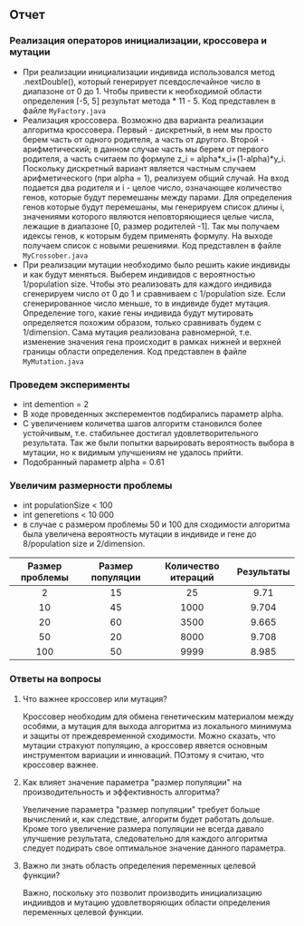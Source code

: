 ## Отчет
### Реализация операторов инициализации, кроссовера и мутации
  * При реализации инициализации индивида использовался метод .nextDouble(), который генерирует псевдослечайное число в диапазоне от 0 до 1. Чтобы привести к необходимой области определения [-5, 5] результат метода * 11 - 5. Код представлен в файле `MyFactory.java`
  * Реализация кроссовера. Возможно два варианта реализации алгоритма кроссовера. Первый - дискретный, в нем мы просто берем часть от одного родителя, а часть от другого. Второй - арифметический; в данном случае часть мы берем от первого родителя, а часть считаем по формуле z_i = alpha*x_i+(1-alpha)*y_i. Поскольку дискретный вариант является частным случаем арифметического (при alpha = 1), реализуем общий случай. На вход подается два родителя и i - целое число, означающее количество генов, которые будут перемешаны между парами. Для определения генов которые будут перемешаны, мы генерируем список длины i, значениями которого являются неповторяющиеся целые числа, лежащие в диапазоне [0, размер родителей -1]. Так мы получаем идексы генов, к которым будем применять формулу. На выходе получаем список с новыми решениями. Код представлен в файле `MyCrossober.java`
  * При реализации мутации необходимо было решить какие индивиды и как будут меняться. Выберем индивидов с вероятностью 1/population size. Чтобы это реализовать для каждого индивида сгенерируем число от 0 до 1 и сравниваем с 1/population size. Если сгенерированное число меньше, то в индивиде будет мутация. Определение того, какие гены индивида будут мутировать определяется похожим образом, только сравнивать будем с 1/dimension. Сама мутация реализована равномерной, т.е. изменение значения гена происходит в рамках нижней и верхней границы области определения. Код представлен в файле `MyMutation.java`
### Проведем эксперименты
  * int demention = 2
  * В ходе проведенных эксперементов подбирались параметр alpha.
  * С увеличением количетва шагов алгоритм становился более устойчивым, т.е. стабильнее достигал удовлетворительного результата. Так же были попытки варьировать вероятность выбора в мутации, но к видимым улучшениям не удалось прийти.
  * Подобранный параметр alpha = 0.61
### Увеличим размерности проблемы
  * int populationSize < 100
  * int generetions < 10 000
  * в случае с размером проблемы 50 и 100 для сходимости алгоритма была увеличена вероятность мутации в индивиде и гене до 8/population size и 2/dimension.

| Размер проблемы | Размер популяции | Количество итераций | Результаты |
|:---------------:|:----------------:| :------------------:|:---------: |
| 2               | 15               | 25                  | 9.71       | 
| 10              | 45               | 1000                | 9.704      |
| 20              | 60               | 3500                | 9.665      |
| 50              | 20               | 8000                | 9.708      |
| 100             | 50               | 9999                | 8.985      |

### Ответы на вопросы
1. Что важнее кроссовер или мутация?

   Кроссовер необходим для обмена генетическим материалом между особями, а мутация для выхода алгоритма из локального минимума и защиты от преждевременной сходимости. Можно сказать, что мутации страхуют популяцию, а кроссовер явяется основным инструментом вариации и инноваций. ПОэтому я считаю, что кроссовер важнее.
3. Как влияет значение параметра "размер популяции" на производительность и эффективность алгоритма?

   Увеличение  параметра "размер популяции" требует больше вычислений и, как следствие, алгоритм будет работать дольше. Кроме того увеличение размера популяции не всегда давало улучшение результата, следовательно для каждого алгоритма следует подирать свое оптимальное значение данного параметра.
4. Важно ли знать область определения переменных целевой функции?

   Важно, поскольку это позволит производить инициализацию индиивдов и мутацию удовлетворяющих области определения переменных целевой функции.

